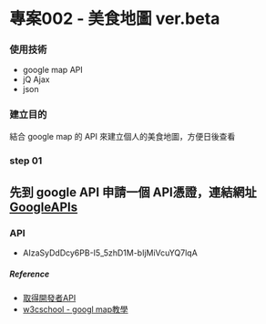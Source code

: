 # 專案002 - 美食地圖 ver.beta

### 使用技術
- google map API
- jQ Ajax
- json

### 建立目的
結合 google map 的 API 來建立個人的美食地圖，方便日後查看

### step 01
先到 google API 申請一個 API憑證，連結網址[GoogleAPIs](https://console.developers.google.com/apis/credentials?project=foodmap-1350)
---

### API
- AIzaSyDdDcy6PB-I5_5zhD1M-bIjMiVcuYQ7lqA

##### Reference
- [取得開發者API](https://blog.gtwang.org/programming/obtaining-api-key-from-google-developers-console/)
- [w3cschool - googl map教學](http://www.w3schools.com/googleapi/google_maps_basic.asp)
